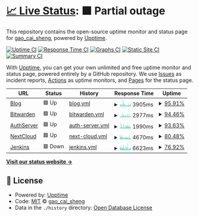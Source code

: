 # [📈 Live Status](https://status.qwq2333.top): <!--live status--> **🟧 Partial outage**

This repository contains the open-source uptime monitor and status page for [gao_cai_sheng](qwq2333.top), powered by [Upptime](https://github.com/upptime/upptime).

[![Uptime CI](https://github.com/qwq233/upptime/workflows/Uptime%20CI/badge.svg)](https://github.com/qwq233/upptime/actions?query=workflow%3A%22Uptime+CI%22)
[![Response Time CI](https://github.com/qwq233/upptime/workflows/Response%20Time%20CI/badge.svg)](https://github.com/qwq233/upptime/actions?query=workflow%3A%22Response+Time+CI%22)
[![Graphs CI](https://github.com/qwq233/upptime/workflows/Graphs%20CI/badge.svg)](https://github.com/qwq233/upptime/actions?query=workflow%3A%22Graphs+CI%22)
[![Static Site CI](https://github.com/qwq233/upptime/workflows/Static%20Site%20CI/badge.svg)](https://github.com/qwq233/upptime/actions?query=workflow%3A%22Static+Site+CI%22)
[![Summary CI](https://github.com/qwq233/upptime/workflows/Summary%20CI/badge.svg)](https://github.com/qwq233/upptime/actions?query=workflow%3A%22Summary+CI%22)

With [Upptime](https://upptime.js.org), you can get your own unlimited and free uptime monitor and status page, powered entirely by a GitHub repository. We use [Issues](https://github.com/qwq233/upptime/issues) as incident reports, [Actions](https://github.com/qwq233/upptime/actions) as uptime monitors, and [Pages](https://status.qwq2333.top) for the status page.

<!--start: status pages-->
<!-- This summary is generated by Upptime (https://github.com/upptime/upptime) -->
<!-- Do not edit this manually, your changes will be overwritten -->
<!-- prettier-ignore -->
| URL | Status | History | Response Time | Uptime |
| --- | ------ | ------- | ------------- | ------ |
| <img alt="" src="https://icons.duckduckgo.com/ip3/qwq2333.top.ico" height="13"> [Blog](https://qwq2333.top) | 🟩 Up | [blog.yml](https://github.com/qwq233/upptime/commits/HEAD/history/blog.yml) | <details><summary><img alt="Response time graph" src="./graphs/blog/response-time-week.png" height="20"> 3905ms</summary><br><a href="https://status.qwq2333.top/history/blog"><img alt="Response time 2621" src="https://img.shields.io/endpoint?url=https%3A%2F%2Fraw.githubusercontent.com%2Fqwq233%2Fupptime%2FHEAD%2Fapi%2Fblog%2Fresponse-time.json"></a><br><a href="https://status.qwq2333.top/history/blog"><img alt="24-hour response time 4277" src="https://img.shields.io/endpoint?url=https%3A%2F%2Fraw.githubusercontent.com%2Fqwq233%2Fupptime%2FHEAD%2Fapi%2Fblog%2Fresponse-time-day.json"></a><br><a href="https://status.qwq2333.top/history/blog"><img alt="7-day response time 3905" src="https://img.shields.io/endpoint?url=https%3A%2F%2Fraw.githubusercontent.com%2Fqwq233%2Fupptime%2FHEAD%2Fapi%2Fblog%2Fresponse-time-week.json"></a><br><a href="https://status.qwq2333.top/history/blog"><img alt="30-day response time 3320" src="https://img.shields.io/endpoint?url=https%3A%2F%2Fraw.githubusercontent.com%2Fqwq233%2Fupptime%2FHEAD%2Fapi%2Fblog%2Fresponse-time-month.json"></a><br><a href="https://status.qwq2333.top/history/blog"><img alt="1-year response time 2621" src="https://img.shields.io/endpoint?url=https%3A%2F%2Fraw.githubusercontent.com%2Fqwq233%2Fupptime%2FHEAD%2Fapi%2Fblog%2Fresponse-time-year.json"></a></details> | <details><summary><a href="https://status.qwq2333.top/history/blog">95.91%</a></summary><a href="https://status.qwq2333.top/history/blog"><img alt="All-time uptime 88.35%" src="https://img.shields.io/endpoint?url=https%3A%2F%2Fraw.githubusercontent.com%2Fqwq233%2Fupptime%2FHEAD%2Fapi%2Fblog%2Fuptime.json"></a><br><a href="https://status.qwq2333.top/history/blog"><img alt="24-hour uptime 97.28%" src="https://img.shields.io/endpoint?url=https%3A%2F%2Fraw.githubusercontent.com%2Fqwq233%2Fupptime%2FHEAD%2Fapi%2Fblog%2Fuptime-day.json"></a><br><a href="https://status.qwq2333.top/history/blog"><img alt="7-day uptime 95.91%" src="https://img.shields.io/endpoint?url=https%3A%2F%2Fraw.githubusercontent.com%2Fqwq233%2Fupptime%2FHEAD%2Fapi%2Fblog%2Fuptime-week.json"></a><br><a href="https://status.qwq2333.top/history/blog"><img alt="30-day uptime 95.92%" src="https://img.shields.io/endpoint?url=https%3A%2F%2Fraw.githubusercontent.com%2Fqwq233%2Fupptime%2FHEAD%2Fapi%2Fblog%2Fuptime-month.json"></a><br><a href="https://status.qwq2333.top/history/blog"><img alt="1-year uptime 88.35%" src="https://img.shields.io/endpoint?url=https%3A%2F%2Fraw.githubusercontent.com%2Fqwq233%2Fupptime%2FHEAD%2Fapi%2Fblog%2Fuptime-year.json"></a></details>
| <img alt="" src="https://icons.duckduckgo.com/ip3/pass.qwq2333.top.ico" height="13"> [Bitwarden](https://pass.qwq2333.top) | 🟩 Up | [bitwarden.yml](https://github.com/qwq233/upptime/commits/HEAD/history/bitwarden.yml) | <details><summary><img alt="Response time graph" src="./graphs/bitwarden/response-time-week.png" height="20"> 2977ms</summary><br><a href="https://status.qwq2333.top/history/bitwarden"><img alt="Response time 1565" src="https://img.shields.io/endpoint?url=https%3A%2F%2Fraw.githubusercontent.com%2Fqwq233%2Fupptime%2FHEAD%2Fapi%2Fbitwarden%2Fresponse-time.json"></a><br><a href="https://status.qwq2333.top/history/bitwarden"><img alt="24-hour response time 2363" src="https://img.shields.io/endpoint?url=https%3A%2F%2Fraw.githubusercontent.com%2Fqwq233%2Fupptime%2FHEAD%2Fapi%2Fbitwarden%2Fresponse-time-day.json"></a><br><a href="https://status.qwq2333.top/history/bitwarden"><img alt="7-day response time 2977" src="https://img.shields.io/endpoint?url=https%3A%2F%2Fraw.githubusercontent.com%2Fqwq233%2Fupptime%2FHEAD%2Fapi%2Fbitwarden%2Fresponse-time-week.json"></a><br><a href="https://status.qwq2333.top/history/bitwarden"><img alt="30-day response time 2470" src="https://img.shields.io/endpoint?url=https%3A%2F%2Fraw.githubusercontent.com%2Fqwq233%2Fupptime%2FHEAD%2Fapi%2Fbitwarden%2Fresponse-time-month.json"></a><br><a href="https://status.qwq2333.top/history/bitwarden"><img alt="1-year response time 1565" src="https://img.shields.io/endpoint?url=https%3A%2F%2Fraw.githubusercontent.com%2Fqwq233%2Fupptime%2FHEAD%2Fapi%2Fbitwarden%2Fresponse-time-year.json"></a></details> | <details><summary><a href="https://status.qwq2333.top/history/bitwarden">94.46%</a></summary><a href="https://status.qwq2333.top/history/bitwarden"><img alt="All-time uptime 87.04%" src="https://img.shields.io/endpoint?url=https%3A%2F%2Fraw.githubusercontent.com%2Fqwq233%2Fupptime%2FHEAD%2Fapi%2Fbitwarden%2Fuptime.json"></a><br><a href="https://status.qwq2333.top/history/bitwarden"><img alt="24-hour uptime 93.52%" src="https://img.shields.io/endpoint?url=https%3A%2F%2Fraw.githubusercontent.com%2Fqwq233%2Fupptime%2FHEAD%2Fapi%2Fbitwarden%2Fuptime-day.json"></a><br><a href="https://status.qwq2333.top/history/bitwarden"><img alt="7-day uptime 94.46%" src="https://img.shields.io/endpoint?url=https%3A%2F%2Fraw.githubusercontent.com%2Fqwq233%2Fupptime%2FHEAD%2Fapi%2Fbitwarden%2Fuptime-week.json"></a><br><a href="https://status.qwq2333.top/history/bitwarden"><img alt="30-day uptime 95.66%" src="https://img.shields.io/endpoint?url=https%3A%2F%2Fraw.githubusercontent.com%2Fqwq233%2Fupptime%2FHEAD%2Fapi%2Fbitwarden%2Fuptime-month.json"></a><br><a href="https://status.qwq2333.top/history/bitwarden"><img alt="1-year uptime 87.04%" src="https://img.shields.io/endpoint?url=https%3A%2F%2Fraw.githubusercontent.com%2Fqwq233%2Fupptime%2FHEAD%2Fapi%2Fbitwarden%2Fuptime-year.json"></a></details>
| <img alt="" src="https://icons.duckduckgo.com/ip3/api.qwq2333.top.ico" height="13"> [AuthServer](https://api.qwq2333.top/qa/user/query) | 🟩 Up | [auth-server.yml](https://github.com/qwq233/upptime/commits/HEAD/history/auth-server.yml) | <details><summary><img alt="Response time graph" src="./graphs/auth-server/response-time-week.png" height="20"> 1990ms</summary><br><a href="https://status.qwq2333.top/history/auth-server"><img alt="Response time 1277" src="https://img.shields.io/endpoint?url=https%3A%2F%2Fraw.githubusercontent.com%2Fqwq233%2Fupptime%2FHEAD%2Fapi%2Fauth-server%2Fresponse-time.json"></a><br><a href="https://status.qwq2333.top/history/auth-server"><img alt="24-hour response time 3014" src="https://img.shields.io/endpoint?url=https%3A%2F%2Fraw.githubusercontent.com%2Fqwq233%2Fupptime%2FHEAD%2Fapi%2Fauth-server%2Fresponse-time-day.json"></a><br><a href="https://status.qwq2333.top/history/auth-server"><img alt="7-day response time 1990" src="https://img.shields.io/endpoint?url=https%3A%2F%2Fraw.githubusercontent.com%2Fqwq233%2Fupptime%2FHEAD%2Fapi%2Fauth-server%2Fresponse-time-week.json"></a><br><a href="https://status.qwq2333.top/history/auth-server"><img alt="30-day response time 1721" src="https://img.shields.io/endpoint?url=https%3A%2F%2Fraw.githubusercontent.com%2Fqwq233%2Fupptime%2FHEAD%2Fapi%2Fauth-server%2Fresponse-time-month.json"></a><br><a href="https://status.qwq2333.top/history/auth-server"><img alt="1-year response time 1277" src="https://img.shields.io/endpoint?url=https%3A%2F%2Fraw.githubusercontent.com%2Fqwq233%2Fupptime%2FHEAD%2Fapi%2Fauth-server%2Fresponse-time-year.json"></a></details> | <details><summary><a href="https://status.qwq2333.top/history/auth-server">93.63%</a></summary><a href="https://status.qwq2333.top/history/auth-server"><img alt="All-time uptime 86.66%" src="https://img.shields.io/endpoint?url=https%3A%2F%2Fraw.githubusercontent.com%2Fqwq233%2Fupptime%2FHEAD%2Fapi%2Fauth-server%2Fuptime.json"></a><br><a href="https://status.qwq2333.top/history/auth-server"><img alt="24-hour uptime 93.84%" src="https://img.shields.io/endpoint?url=https%3A%2F%2Fraw.githubusercontent.com%2Fqwq233%2Fupptime%2FHEAD%2Fapi%2Fauth-server%2Fuptime-day.json"></a><br><a href="https://status.qwq2333.top/history/auth-server"><img alt="7-day uptime 93.63%" src="https://img.shields.io/endpoint?url=https%3A%2F%2Fraw.githubusercontent.com%2Fqwq233%2Fupptime%2FHEAD%2Fapi%2Fauth-server%2Fuptime-week.json"></a><br><a href="https://status.qwq2333.top/history/auth-server"><img alt="30-day uptime 95.22%" src="https://img.shields.io/endpoint?url=https%3A%2F%2Fraw.githubusercontent.com%2Fqwq233%2Fupptime%2FHEAD%2Fapi%2Fauth-server%2Fuptime-month.json"></a><br><a href="https://status.qwq2333.top/history/auth-server"><img alt="1-year uptime 86.66%" src="https://img.shields.io/endpoint?url=https%3A%2F%2Fraw.githubusercontent.com%2Fqwq233%2Fupptime%2FHEAD%2Fapi%2Fauth-server%2Fuptime-year.json"></a></details>
| <img alt="" src="https://icons.duckduckgo.com/ip3/cloud.qwq2333.top.ico" height="13"> [NextCloud](https://cloud.qwq2333.top) | 🟩 Up | [next-cloud.yml](https://github.com/qwq233/upptime/commits/HEAD/history/next-cloud.yml) | <details><summary><img alt="Response time graph" src="./graphs/next-cloud/response-time-week.png" height="20"> 4670ms</summary><br><a href="https://status.qwq2333.top/history/next-cloud"><img alt="Response time 2995" src="https://img.shields.io/endpoint?url=https%3A%2F%2Fraw.githubusercontent.com%2Fqwq233%2Fupptime%2FHEAD%2Fapi%2Fnext-cloud%2Fresponse-time.json"></a><br><a href="https://status.qwq2333.top/history/next-cloud"><img alt="24-hour response time 5393" src="https://img.shields.io/endpoint?url=https%3A%2F%2Fraw.githubusercontent.com%2Fqwq233%2Fupptime%2FHEAD%2Fapi%2Fnext-cloud%2Fresponse-time-day.json"></a><br><a href="https://status.qwq2333.top/history/next-cloud"><img alt="7-day response time 4670" src="https://img.shields.io/endpoint?url=https%3A%2F%2Fraw.githubusercontent.com%2Fqwq233%2Fupptime%2FHEAD%2Fapi%2Fnext-cloud%2Fresponse-time-week.json"></a><br><a href="https://status.qwq2333.top/history/next-cloud"><img alt="30-day response time 4269" src="https://img.shields.io/endpoint?url=https%3A%2F%2Fraw.githubusercontent.com%2Fqwq233%2Fupptime%2FHEAD%2Fapi%2Fnext-cloud%2Fresponse-time-month.json"></a><br><a href="https://status.qwq2333.top/history/next-cloud"><img alt="1-year response time 2995" src="https://img.shields.io/endpoint?url=https%3A%2F%2Fraw.githubusercontent.com%2Fqwq233%2Fupptime%2FHEAD%2Fapi%2Fnext-cloud%2Fresponse-time-year.json"></a></details> | <details><summary><a href="https://status.qwq2333.top/history/next-cloud">80.48%</a></summary><a href="https://status.qwq2333.top/history/next-cloud"><img alt="All-time uptime 88.15%" src="https://img.shields.io/endpoint?url=https%3A%2F%2Fraw.githubusercontent.com%2Fqwq233%2Fupptime%2FHEAD%2Fapi%2Fnext-cloud%2Fuptime.json"></a><br><a href="https://status.qwq2333.top/history/next-cloud"><img alt="24-hour uptime 80.28%" src="https://img.shields.io/endpoint?url=https%3A%2F%2Fraw.githubusercontent.com%2Fqwq233%2Fupptime%2FHEAD%2Fapi%2Fnext-cloud%2Fuptime-day.json"></a><br><a href="https://status.qwq2333.top/history/next-cloud"><img alt="7-day uptime 80.48%" src="https://img.shields.io/endpoint?url=https%3A%2F%2Fraw.githubusercontent.com%2Fqwq233%2Fupptime%2FHEAD%2Fapi%2Fnext-cloud%2Fuptime-week.json"></a><br><a href="https://status.qwq2333.top/history/next-cloud"><img alt="30-day uptime 91.64%" src="https://img.shields.io/endpoint?url=https%3A%2F%2Fraw.githubusercontent.com%2Fqwq233%2Fupptime%2FHEAD%2Fapi%2Fnext-cloud%2Fuptime-month.json"></a><br><a href="https://status.qwq2333.top/history/next-cloud"><img alt="1-year uptime 88.15%" src="https://img.shields.io/endpoint?url=https%3A%2F%2Fraw.githubusercontent.com%2Fqwq233%2Fupptime%2FHEAD%2Fapi%2Fnext-cloud%2Fuptime-year.json"></a></details>
| <img alt="" src="https://icons.duckduckgo.com/ip3/apk.qwq2333.top.ico" height="13"> [Jenkins](https://apk.qwq2333.top) | 🟥 Down | [jenkins.yml](https://github.com/qwq233/upptime/commits/HEAD/history/jenkins.yml) | <details><summary><img alt="Response time graph" src="./graphs/jenkins/response-time-week.png" height="20"> 6623ms</summary><br><a href="https://status.qwq2333.top/history/jenkins"><img alt="Response time 3646" src="https://img.shields.io/endpoint?url=https%3A%2F%2Fraw.githubusercontent.com%2Fqwq233%2Fupptime%2FHEAD%2Fapi%2Fjenkins%2Fresponse-time.json"></a><br><a href="https://status.qwq2333.top/history/jenkins"><img alt="24-hour response time 6864" src="https://img.shields.io/endpoint?url=https%3A%2F%2Fraw.githubusercontent.com%2Fqwq233%2Fupptime%2FHEAD%2Fapi%2Fjenkins%2Fresponse-time-day.json"></a><br><a href="https://status.qwq2333.top/history/jenkins"><img alt="7-day response time 6623" src="https://img.shields.io/endpoint?url=https%3A%2F%2Fraw.githubusercontent.com%2Fqwq233%2Fupptime%2FHEAD%2Fapi%2Fjenkins%2Fresponse-time-week.json"></a><br><a href="https://status.qwq2333.top/history/jenkins"><img alt="30-day response time 5950" src="https://img.shields.io/endpoint?url=https%3A%2F%2Fraw.githubusercontent.com%2Fqwq233%2Fupptime%2FHEAD%2Fapi%2Fjenkins%2Fresponse-time-month.json"></a><br><a href="https://status.qwq2333.top/history/jenkins"><img alt="1-year response time 3646" src="https://img.shields.io/endpoint?url=https%3A%2F%2Fraw.githubusercontent.com%2Fqwq233%2Fupptime%2FHEAD%2Fapi%2Fjenkins%2Fresponse-time-year.json"></a></details> | <details><summary><a href="https://status.qwq2333.top/history/jenkins">76.92%</a></summary><a href="https://status.qwq2333.top/history/jenkins"><img alt="All-time uptime 95.60%" src="https://img.shields.io/endpoint?url=https%3A%2F%2Fraw.githubusercontent.com%2Fqwq233%2Fupptime%2FHEAD%2Fapi%2Fjenkins%2Fuptime.json"></a><br><a href="https://status.qwq2333.top/history/jenkins"><img alt="24-hour uptime 73.38%" src="https://img.shields.io/endpoint?url=https%3A%2F%2Fraw.githubusercontent.com%2Fqwq233%2Fupptime%2FHEAD%2Fapi%2Fjenkins%2Fuptime-day.json"></a><br><a href="https://status.qwq2333.top/history/jenkins"><img alt="7-day uptime 76.92%" src="https://img.shields.io/endpoint?url=https%3A%2F%2Fraw.githubusercontent.com%2Fqwq233%2Fupptime%2FHEAD%2Fapi%2Fjenkins%2Fuptime-week.json"></a><br><a href="https://status.qwq2333.top/history/jenkins"><img alt="30-day uptime 90.28%" src="https://img.shields.io/endpoint?url=https%3A%2F%2Fraw.githubusercontent.com%2Fqwq233%2Fupptime%2FHEAD%2Fapi%2Fjenkins%2Fuptime-month.json"></a><br><a href="https://status.qwq2333.top/history/jenkins"><img alt="1-year uptime 95.60%" src="https://img.shields.io/endpoint?url=https%3A%2F%2Fraw.githubusercontent.com%2Fqwq233%2Fupptime%2FHEAD%2Fapi%2Fjenkins%2Fuptime-year.json"></a></details>

<!--end: status pages-->

[**Visit our status website →**](https://status.qwq2333.top)

## 📄 License

- Powered by: [Upptime](https://github.com/upptime/upptime)
- Code: [MIT](./LICENSE) © [gao_cai_sheng](qwq2333.top)
- Data in the `./history` directory: [Open Database License](https://opendatacommons.org/licenses/odbl/1-0/)
